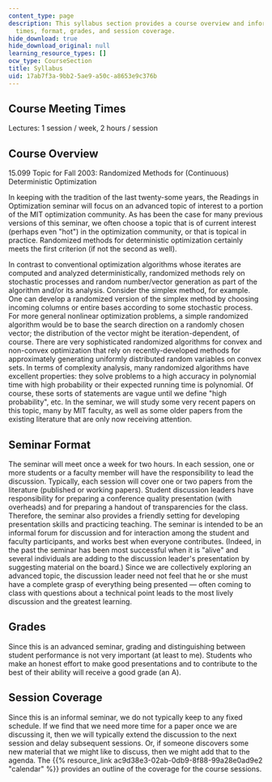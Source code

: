 ```yaml
---
content_type: page
description: This syllabus section provides a course overview and information on meeting
  times, format, grades, and session coverage.
hide_download: true
hide_download_original: null
learning_resource_types: []
ocw_type: CourseSection
title: Syllabus
uid: 17ab7f3a-9bb2-5ae9-a50c-a8653e9c376b
---
```


Course Meeting Times
--------------------

Lectures: 1 session / week, 2 hours / session

Course Overview
---------------

15.099 Topic for Fall 2003: Randomized Methods for (Continuous) Deterministic Optimization

In keeping with the tradition of the last twenty-some years, the Readings in Optimization seminar will focus on an advanced topic of interest to a portion of the MIT optimization community. As has been the case for many previous versions of this seminar, we often choose a topic that is of current interest (perhaps even "hot") in the optimization community, or that is topical in practice. Randomized methods for deterministic optimization certainly meets the first criterion (if not the second as well).

In contrast to conventional optimization algorithms whose iterates are computed and analyzed deterministically, randomized methods rely on stochastic processes and random number/vector generation as part of the algorithm and/or its analysis. Consider the simplex method, for example. One can develop a randomized version of the simplex method by choosing incoming columns or entire bases according to some stochastic process. For more general nonlinear optimization problems, a simple randomized algorithm would be to base the search direction on a randomly chosen vector; the distribution of the vector might be iteration-dependent, of course. There are very sophisticated randomized algorithms for convex and non-convex optimization that rely on recently-developed methods for approximately generating uniformly distributed random variables on convex sets. In terms of complexity analysis, many randomized algorithms have excellent properties: they solve problems to a high accuracy in polynomial time with high probability or their expected running time is polynomial. Of course, these sorts of statements are vague until we define "high probability", etc. In the seminar, we will study some very recent papers on this topic, many by MIT faculty, as well as some older papers from the existing literature that are only now receiving attention.

Seminar Format
--------------

The seminar will meet once a week for two hours. In each session, one or more students or a faculty member will have the responsibility to lead the discussion. Typically, each session will cover one or two papers from the literature (published or working papers). Student discussion leaders have responsibility for preparing a conference quality presentation (with overheads) and for preparing a handout of transparencies for the class. Therefore, the seminar also provides a friendly setting for developing presentation skills and practicing teaching. The seminar is intended to be an informal forum for discussion and for interaction among the student and faculty participants, and works best when everyone contributes. (Indeed, in the past the seminar has been most successful when it is "alive" and several individuals are adding to the discussion leader's presentation by suggesting material on the board.) Since we are collectively exploring an advanced topic, the discussion leader need not feel that he or she must have a complete grasp of everything being presented — often coming to class with questions about a technical point leads to the most lively discussion and the greatest learning.

Grades
------

Since this is an advanced seminar, grading and distinguishing between student performance is not very important (at least to me). Students who make an honest effort to make good presentations and to contribute to the best of their ability will receive a good grade (an A).

Session Coverage
----------------

Since this is an informal seminar, we do not typically keep to any fixed schedule. If we find that we need more time for a paper once we are discussing it, then we will typically extend the discussion to the next session and delay subsequent sessions. Or, if someone discovers some new material that we might like to discuss, then we might add that to the agenda. The {{% resource_link ac9d38e3-02ab-0db9-8f88-99a28e0ad9e2 "calendar" %}} provides an outline of the coverage for the course sessions.